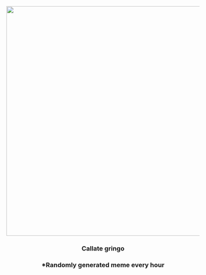 <p align="center">
        <img src="https://i.redd.it/17cm2mre8kw91.jpg" width="600" height="600">
        </p>
        <h3 align="center">Callate gringo</h3>
        <h3 align="center">*Randomly generated meme every hour</h3>
    